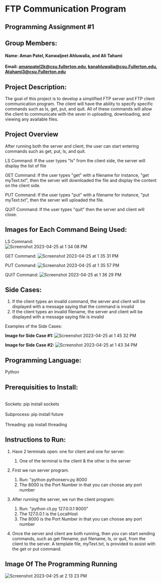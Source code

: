 # FTP Communication Program

## Programming Assignment #1

## Group Members:

#### Name: Aman Patel, Kanwaljeet Ahluwalia, and Ali Tahami
#### Email: amanpatel2k@csu.fullerton.edu, kanahluwalia@csu.Fullerton.edu, Atahami3@csu.Fullerton.edu

## Project Description: 

The goal of this project is to develop a simplified FTP server and FTP client communication program. The client will have the ability to specify specific commands such as ls, get, put, and quit. All of these commands will allow the client to communicate with the sever in uploading, downloading, and viewing any available files. 

## Project Overview

After running both the server and client, the user can start entering commands such as get, put, ls, and quit. 

LS Command: If the user types "ls" from the client side, the server will display the list of file

GET Command: If the user types "get" with a filename for instance, "get myText.txt", then the server will downloaded the file and display the content on the client side. 

PUT Command: If the user types "put" with a filename for instance, "put myText.txt", then the server will uploaded the file. 

QUIT Command: If the user types "quit" then the server and client will close.

## Images for Each Command Being Used: 

LS Command:  
![Screenshot 2023-04-25 at 1 34 08 PM](https://user-images.githubusercontent.com/50725935/234397243-2d1a3502-29a4-4ec9-85df-9babc24e7ce2.png)

GET Command: 
![Screenshot 2023-04-25 at 1 35 31 PM](https://user-images.githubusercontent.com/50725935/234397507-0fd95902-718f-49fb-bc83-5b11de837797.png)

PUT Command: 
![Screenshot 2023-04-25 at 1 35 57 PM](https://user-images.githubusercontent.com/50725935/234397611-51ebda91-b967-4fde-ad5f-a71d44dc932e.png)

QUIT Command: 
![Screenshot 2023-04-25 at 1 36 29 PM](https://user-images.githubusercontent.com/50725935/234397702-d6b81bef-5af1-4936-8fe0-bb5dae2a8c93.png)

## Side Cases: 
1. If the client types an invalid command, the server and client will be displayed with a message saying that the command is invalid
2. If the client types an invalid filename, the server and client will be displayed with a message saying file is invalid

Examples of the Side Cases: 

<strong>Image for Side Case #1: </strong>
![Screenshot 2023-04-25 at 1 45 32 PM](https://user-images.githubusercontent.com/50725935/234399487-a924b255-ec55-4afa-83a7-170a2e33d8f5.png)


<strong>Image for Side Case #2: </strong> 
![Screenshot 2023-04-25 at 1 43 34 PM](https://user-images.githubusercontent.com/50725935/234399080-66b24f90-f94c-4936-80d1-ba61105ee9f8.png)


## Programming Language: 

Python 

## Prerequisities to Install: 

<br> Sockets: pip install sockets </br>
<br> Subprocess: pip install future </br>
<br> Threading: pip install threading </br>

## Instructions to Run:  
1. Have 2 terminals open: one for client and one for server. 
    <ol><li>One of the terminal is the client & the other is the server </li></ol>

2. First we run server program. 
    <ol> 
      <li> Run: "python pythonserv.py 8000 </li>
      <li> The 8000 is the Port Number in that you can choose any port number </li>
    </ol>

3. After running the server, we run the client program:
    <ol>
      <li> Run: "python cli.py 127.0.0.1 8000" </li>
      <li> The 127.0.0.1 is the LocalHost  </li>
      <li> The 8000 is the Port Number in that you can choose any port number </li>
    </ol> 
   
4. Once the server and client are both running, then you can start sending commands, such as get filename, put filename, ls, or quit, from the client to the server. A template file, myText.txt, is provided to assist with the get or put command. 

## Image Of The Programming Running 
![Screenshot 2023-04-25 at 2 13 23 PM](https://user-images.githubusercontent.com/50725935/234405288-ce756015-e83e-4267-acb6-0ac3210ace35.png)
